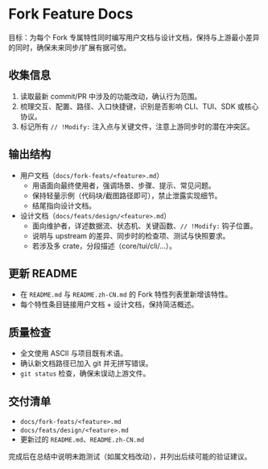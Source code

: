 # Fork Feature Docs

目标：为每个 Fork 专属特性同时编写用户文档与设计文档，保持与上游最小差异的同时，确保未来同步/扩展有据可依。

## 收集信息
1. 读取最新 commit/PR 中涉及的功能改动，确认行为范围。
2. 梳理交互、配置、路径、入口快捷键，识别是否影响 CLI、TUI、SDK 或核心协议。
3. 标记所有 `// !Modify:` 注入点与关键文件，注意上游同步时的潜在冲突区。

## 输出结构
- 用户文档（`docs/fork-feats/<feature>.md`）
  - 用语面向最终使用者，强调场景、步骤、提示、常见问题。
  - 保持轻量示例（代码块/截图路径即可），禁止泄露实现细节。
  - 结尾指向设计文档。
- 设计文档（`docs/feats/design/<feature>.md`）
  - 面向维护者，详述数据流、状态机、关键函数、`// !Modify:` 钩子位置。
  - 说明与 upstream 的差异、同步时的检查项、测试与快照要求。
  - 若涉及多 crate，分段描述（core/tui/cli/...）。

## 更新 README
- 在 `README.md` 与 `README.zh-CN.md` 的 Fork 特性列表里新增该特性。
- 每个特性条目链接用户文档 + 设计文档，保持简洁概述。

## 质量检查
- 全文使用 ASCII 与项目既有术语。
- 确认新文档路径已加入 git 并无拼写错误。
- `git status` 检查，确保未误动上游文件。

## 交付清单
- `docs/fork-feats/<feature>.md`
- `docs/feats/design/<feature>.md`
- 更新过的 `README.md`、`README.zh-CN.md`

完成后在总结中说明未跑测试（如属文档改动），并列出后续可能的验证建议。
